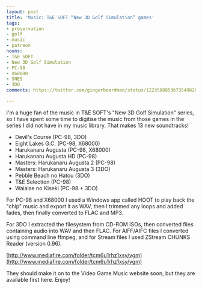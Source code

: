 ```yaml
---
layout: post
title: 'Music: T&E SOFT “New 3D Golf Simulation” games'
tags:
- preservation
- golf
- music
- patreon
nouns:
- T&E SOFT
- New 3D Golf Simulation
- PC-98
- X68000
- SNES
- 3DO
comments: https://twitter.com/gingerbeardman/status/1223588853673549828

---
```


I'm a huge fan of the music in T&E SOFT's "New 3D Golf Simulation" series, so I have spent some time to digitise the music from those games in the series I did not have in my music library. That makes 13 new soundtracks!

- Devil's Course (PC-98, 3DO)
- Eight Lakes G.C. (PC-98, X68000)
- Harukanaru Augusta (PC-98, X68000)
- Harukanaru Augusta HD (PC-98)
- Masters: Harukanaru Augusta 2 (PC-98)
- Masters: Harukanaru Augusta 3 (3DO)
- Pebble Beach no Hatou (3DO)
- T&E Selection (PC-98)
- Waialae no Kiseki (PC-98 + 3DO)

For PC-98 and X68000 I used a Windows app called HOOT to play back the "chip" music and export it as WAV, then I trimmed any loops and added fades, then finally converted to FLAC and MP3. 

For 3DO I extracted the filesystem from CD-ROM ISOs, then converted files containing audio into WAV and then FLAC. For AIFF/AIFC files I converted using command line ffmpeg, and for Stream files I used ZStream CHUNKS Reader (version 0.96).

[http://www.mediafire.com/folder/tcm6u1rhz1xsy/vgm](http://www.mediafire.com/folder/tcm6u1rhz1xsy/vgm)

They should make it on to the Video Game Music website soon, but they are available first here. Enjoy!

